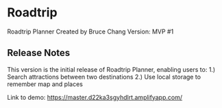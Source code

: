# Roadtrip

Roadtrip Planner
Created by Bruce Chang
Version: MVP #1

<h2>Release Notes</h2>
This version is the initial release of Roadtrip Planner, enabling users to:
1.) Search attractions between two destinations
2.) Use local storage to remember map and places

Link to demo: https://master.d22ka3sgyhdlrt.amplifyapp.com/
